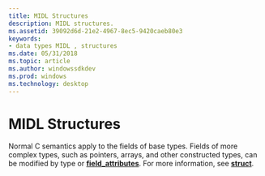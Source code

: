 ```yaml
---
title: MIDL Structures
description: MIDL structures.
ms.assetid: 39092d6d-21e2-4967-8ec5-9420caeb80e3
keywords:
- data types MIDL , structures
ms.date: 05/31/2018
ms.topic: article
ms.author: windowssdkdev
ms.prod: windows
ms.technology: desktop
---
```


# MIDL Structures

Normal C semantics apply to the fields of base types. Fields of more complex types, such as pointers, arrays, and other constructed types, can be modified by type or [**field\_attributes**](https://msdn.microsoft.com/library/windows/desktop/aa373864). For more information, see [**struct**](struct.md).

 

 




